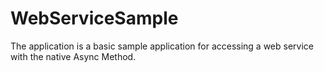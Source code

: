 WebServiceSample
================

The application is a basic sample application for accessing a web service with the native Async Method.
